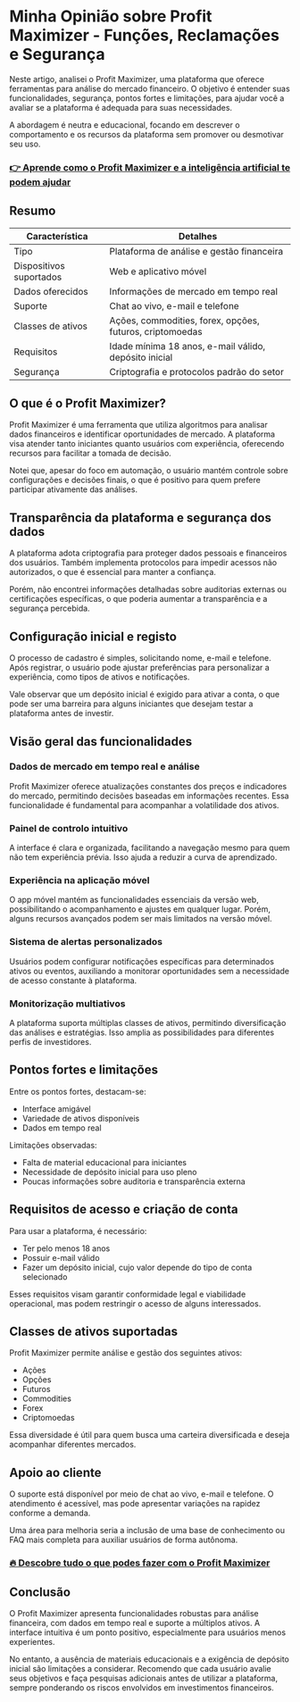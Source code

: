 # Minha Opinião sobre Profit Maximizer  - Funções, Reclamações e Segurança
   
Neste artigo, analisei o Profit Maximizer, uma plataforma que oferece ferramentas para análise do mercado financeiro. O objetivo é entender suas funcionalidades, segurança, pontos fortes e limitações, para ajudar você a avaliar se a plataforma é adequada para suas necessidades.

A abordagem é neutra e educacional, focando em descrever o comportamento e os recursos da plataforma sem promover ou desmotivar seu uso.

### [👉 Aprende como o Profit Maximizer e a inteligência artificial te podem ajudar](https://tinyurl.com/292uxk99)
## Resumo  

| Característica               | Detalhes                                           |
|-----------------------------|---------------------------------------------------|
| Tipo                        | Plataforma de análise e gestão financeira          |
| Dispositivos suportados      | Web e aplicativo móvel                              |
| Dados oferecidos             | Informações de mercado em tempo real                |
| Suporte                     | Chat ao vivo, e-mail e telefone                     |
| Classes de ativos            | Ações, commodities, forex, opções, futuros, criptomoedas |
| Requisitos                  | Idade mínima 18 anos, e-mail válido, depósito inicial |
| Segurança                   | Criptografia e protocolos padrão do setor           |

## O que é o Profit Maximizer?  
Profit Maximizer é uma ferramenta que utiliza algoritmos para analisar dados financeiros e identificar oportunidades de mercado. A plataforma visa atender tanto iniciantes quanto usuários com experiência, oferecendo recursos para facilitar a tomada de decisão.

Notei que, apesar do foco em automação, o usuário mantém controle sobre configurações e decisões finais, o que é positivo para quem prefere participar ativamente das análises.

## Transparência da plataforma e segurança dos dados  
A plataforma adota criptografia para proteger dados pessoais e financeiros dos usuários. Também implementa protocolos para impedir acessos não autorizados, o que é essencial para manter a confiança.

Porém, não encontrei informações detalhadas sobre auditorias externas ou certificações específicas, o que poderia aumentar a transparência e a segurança percebida.

## Configuração inicial e registo  
O processo de cadastro é simples, solicitando nome, e-mail e telefone. Após registrar, o usuário pode ajustar preferências para personalizar a experiência, como tipos de ativos e notificações.

Vale observar que um depósito inicial é exigido para ativar a conta, o que pode ser uma barreira para alguns iniciantes que desejam testar a plataforma antes de investir.

## Visão geral das funcionalidades  

### Dados de mercado em tempo real e análise  
Profit Maximizer oferece atualizações constantes dos preços e indicadores do mercado, permitindo decisões baseadas em informações recentes. Essa funcionalidade é fundamental para acompanhar a volatilidade dos ativos.

### Painel de controlo intuitivo  
A interface é clara e organizada, facilitando a navegação mesmo para quem não tem experiência prévia. Isso ajuda a reduzir a curva de aprendizado.

### Experiência na aplicação móvel  
O app móvel mantém as funcionalidades essenciais da versão web, possibilitando o acompanhamento e ajustes em qualquer lugar. Porém, alguns recursos avançados podem ser mais limitados na versão móvel.

### Sistema de alertas personalizados  
Usuários podem configurar notificações específicas para determinados ativos ou eventos, auxiliando a monitorar oportunidades sem a necessidade de acesso constante à plataforma.

### Monitorização multiativos  
A plataforma suporta múltiplas classes de ativos, permitindo diversificação das análises e estratégias. Isso amplia as possibilidades para diferentes perfis de investidores.

## Pontos fortes e limitações  
Entre os pontos fortes, destacam-se:

- Interface amigável  
- Variedade de ativos disponíveis  
- Dados em tempo real  

Limitações observadas:

- Falta de material educacional para iniciantes  
- Necessidade de depósito inicial para uso pleno  
- Poucas informações sobre auditoria e transparência externa  

## Requisitos de acesso e criação de conta  
Para usar a plataforma, é necessário:

- Ter pelo menos 18 anos  
- Possuir e-mail válido  
- Fazer um depósito inicial, cujo valor depende do tipo de conta selecionado  

Esses requisitos visam garantir conformidade legal e viabilidade operacional, mas podem restringir o acesso de alguns interessados.

## Classes de ativos suportadas  
Profit Maximizer permite análise e gestão dos seguintes ativos:

- Ações  
- Opções  
- Futuros  
- Commodities  
- Forex  
- Criptomoedas  

Essa diversidade é útil para quem busca uma carteira diversificada e deseja acompanhar diferentes mercados.

## Apoio ao cliente  
O suporte está disponível por meio de chat ao vivo, e-mail e telefone. O atendimento é acessível, mas pode apresentar variações na rapidez conforme a demanda.

Uma área para melhoria seria a inclusão de uma base de conhecimento ou FAQ mais completa para auxiliar usuários de forma autônoma.

### [🔥 Descobre tudo o que podes fazer com o Profit Maximizer](https://tinyurl.com/292uxk99)
## Conclusão  
O Profit Maximizer apresenta funcionalidades robustas para análise financeira, com dados em tempo real e suporte a múltiplos ativos. A interface intuitiva é um ponto positivo, especialmente para usuários menos experientes.

No entanto, a ausência de materiais educacionais e a exigência de depósito inicial são limitações a considerar. Recomendo que cada usuário avalie seus objetivos e faça pesquisas adicionais antes de utilizar a plataforma, sempre ponderando os riscos envolvidos em investimentos financeiros.